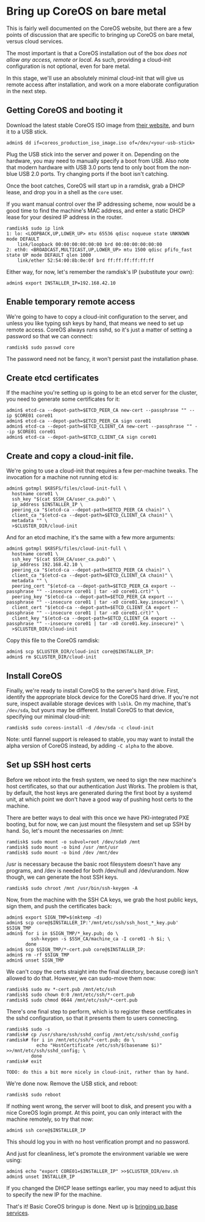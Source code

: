 # Bring up CoreOS on bare metal

This is fairly well documented on the CoreOS website, but there are a
few points of discussion that are specific to bringing up CoreOS on
bare metal, versus cloud services.

The most important is that a CoreOS installation out of the box _does
not allow any access, remote or local_. As such, providing a
cloud-init configuration is not optional, even for bare metal.

In this stage, we'll use an absolutely minimal cloud-init that will
give us remote access after installation, and work on a more elaborate
configuration in the next step.

## Getting CoreOS and booting it

Download the latest stable CoreOS ISO image from
[their website](https://www.coreos.com), and burn it to a USB stick.

```console
admin$ dd if=coreos_production_iso_image.iso of=/dev/<your-usb-stick>
```

Plug the USB stick into the server and power it on. Depending on the
hardware, you may need to manually specify a boot from USB. Also note
that modern hardware with USB 3.0 ports tend to only boot from the
non-blue USB 2.0 ports. Try changing ports if the boot isn't catching.

Once the boot catches, CoreOS will start up in a ramdisk, grab a DHCP
lease, and drop you in a shell as the `core` user.

If you want manual control over the IP addressing scheme, now would be
a good time to find the machine's MAC address, and enter a static DHCP
lease for your desired IP address in the router.

```console
ramdisk$ sudo ip link
1: lo: <LOOPBACK,UP,LOWER_UP> mtu 65536 qdisc noqueue state UNKNOWN mode DEFAULT 
    link/loopback 00:00:00:00:00:00 brd 00:00:00:00:00:00
2: eth0: <BROADCAST,MULTICAST,UP,LOWER_UP> mtu 1500 qdisc pfifo_fast state UP mode DEFAULT qlen 1000
    link/ether 52:54:00:8b:0e:0f brd ff:ff:ff:ff:ff:ff
```

Either way, for now, let's remember the ramdisk's IP (substitute your
own):

```console
admin$ export INSTALLER_IP=192.168.42.10
```

## Enable temporary remote access

We're going to have to copy a cloud-init configuration to the server,
and unless you like typing ssh keys by hand, that means we need to set
up remote access. CoreOS always runs sshd, so it's just a matter of
setting a password so that we can connect:

```console
ramdisk$ sudo passwd core
```

The password need not be fancy, it won't persist past the installation
phase.

## Create etcd certificates

If the machine you're setting up is going to be an etcd server for the
cluster, you need to generate some certificates for it:

```console
admin$ etcd-ca --depot-path=$ETCD_PEER_CA new-cert --passphrase "" --ip $CORE01 core01
admin$ etcd-ca --depot-path=$ETCD_PEER_CA sign core01
admin$ etcd-ca --depot-path=$ETCD_CLIENT_CA new-cert --passphrase "" --ip $CORE01 core01
admin$ etcd-ca --depot-path=$ETCD_CLIENT_CA sign core01
```

## Create and copy a cloud-init file.

We're going to use a cloud-init that requires a few per-machine
tweaks. The invocation for a machine not running etcd is:

```console
admin$ gotmpl $K8SFS/files/cloud-init-full \
  hostname core01 \
  ssh_key "$(cat $SSH_CA/user_ca.pub)" \
  ip_address $INSTALLER_IP \
  peering_ca "$(etcd-ca --depot-path=$ETCD_PEER_CA chain)" \
  client_ca "$(etcd-ca --depot-path=$ETCD_CLIENT_CA chain)" \
  metadata "" \
  >$CLUSTER_DIR/cloud-init
```

And for an etcd machine, it's the same with a few more arguments:

```console
admin$ gotmpl $K8SFS/files/cloud-init-full \
  hostname core01 \
  ssh_key "$(cat $SSH_CA/user_ca.pub)" \
  ip_address 192.168.42.10 \
  peering_ca "$(etcd-ca --depot-path=$ETCD_PEER_CA chain)" \
  client_ca "$(etcd-ca --depot-path=$ETCD_CLIENT_CA chain)" \
  metadata "" \
  peering_cert "$(etcd-ca --depot-path=$ETCD_PEER_CA export --passphrase "" --insecure core01 | tar -xO core01.crt)" \
  peering_key "$(etcd-ca --depot-path=$ETCD_PEER_CA export --passphrase "" --insecure core01 | tar -xO core01.key.insecure)" \
  client_cert "$(etcd-ca --depot-path=$ETCD_CLIENT_CA export --passphrase "" --insecure core01 | tar -xO core01.crt)" \
  client_key "$(etcd-ca --depot-path=$ETCD_CLIENT_CA export --passphrase "" --insecure core01 | tar -xO core01.key.insecure)" \
  >$CLUSTER_DIR/cloud-init
```

Copy this file to the CoreOS ramdisk:

```console
admin$ scp $CLUSTER_DIR/cloud-init core@$INSTALLER_IP:
admin$ rm $CLUSTER_DIR/cloud-init
```

## Install CoreOS

Finally, we're ready to install CoreOS to the server's hard
drive. First, identify the appropriate block device for the CoreOS
hard drive. If you're not sure, inspect available storage devices with
`lsblk`. On my machine, that's `/dev/sda`, but yours may be
different. Install CoreOS to that device, specifying our minimal
cloud-init:

```console
ramdisk$ sudo coreos-install -d /dev/sda -c cloud-init
```

Note: until flannel support is released to stable, you may want to
install the alpha version of CoreOS instead, by adding `-C alpha` to
the above.

## Set up SSH host certs

Before we reboot into the fresh system, we need to sign the new
machine's host certificates, so that our authentication Just
Works. The problem is that, by default, the host keys are generated
during the first boot by a systemd unit, at which point we don't have
a good way of pushing host certs to the machine.

There are better ways to deal with this once we have PKI-integrated
PXE booting, but for now, we can just mount the filesystem and set up
SSH by hand. So, let's mount the necessaries on /mnt:

```console
ramdisk$ sudo mount -o subvol=root /dev/sda9 /mnt
ramdisk$ sudo mount -o bind /usr /mnt/usr
ramdisk$ sudo mount -o bind /dev /mnt/dev
```

/usr is necessary because the basic root filesystem doesn't have any
programs, and /dev is needed for both /dev/null and /dev/urandom. Now
though, we can generate the host SSH keys.

```console
ramdisk$ sudo chroot /mnt /usr/bin/ssh-keygen -A
```

Now, from the machine with the SSH CA keys, we grab the host public
keys, sign them, and push the certificates back:

```console
admin$ export SIGN_TMP=$(mktemp -d)
admin$ scp core@$INSTALLER_IP:'/mnt/etc/ssh/ssh_host_*_key.pub' $SIGN_TMP
admin$ for i in $SIGN_TMP/*_key.pub; do \
         ssh-keygen -s $SSH_CA/machine_ca -I core01 -h $i; \
       done
admin$ scp $SIGN_TMP/*-cert.pub core@$INSTALLER_IP:
admin$ rm -rf $SIGN_TMP
admin$ unset SIGN_TMP
```

We can't copy the certs straight into the final directory, because
core@ isn't allowed to do that. However, we can sudo-move them now:

```console
ramdisk$ sudo mv *-cert.pub /mnt/etc/ssh
ramdisk$ sudo chown 0:0 /mnt/etc/ssh/*-cert.pub
ramdisk$ sudo chmod 0644 /mnt/etc/ssh/*-cert.pub
```

There's one final step to perform, which is to register these
certificates in the sshd configuration, so that it presents them to
users connecting.

```console
ramdisk$ sudo -s
ramdisk# cp /usr/share/ssh/sshd_config /mnt/etc/ssh/sshd_config
ramdisk# for i in /mnt/etc/ssh/*-cert.pub; do \
           echo "HostCertificate /etc/ssh/$(basename $i)" >>/mnt/etc/ssh/sshd_config; \
         done
ramdisk# exit
```

```
TODO: do this a bit more nicely in cloud-init, rather than by hand.
```

We're done now. Remove the USB stick, and reboot:

```console
ramdisk$ sudo reboot
```

If nothing went wrong, the server will boot to disk, and present you
with a nice CoreOS login prompt. At this point, you can only interact
with the machine remotely, so try that now:

```console
admin$ ssh core@$INSTALLER_IP
```

This should log you in with no host verification prompt and no
password.

And just for cleanliness, let's promote the environment variable we
were using:

```console
admin$ echo "export CORE01=$INSTALLER_IP" >>$CLUSTER_DIR/env.sh
admin$ unset INSTALLER_IP
```

If you changed the DHCP lease settings earlier, you may need to adjust
this to specify the new IP for the machine.

That's it! Basic CoreOS bringup is done. Next up is [bringing up base services](/Base-Services-Bringup.md).
